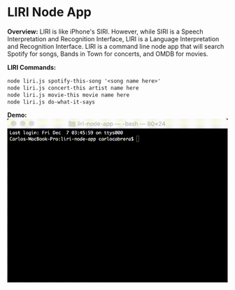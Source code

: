 # LIRI Node App

**Overview:** LIRI is like iPhone's SIRI. However, while SIRI is a Speech Interpretation and Recognition Interface, LIRI is a Language Interpretation and Recognition Interface. LIRI is a command line node app that will search Spotify for songs, Bands in Town for concerts, and OMDB for movies.

**LIRI Commands:**
```
node liri.js spotify-this-song '<song name here>'
node liri.js concert-this artist name here
node liri.js movie-this movie name here
node liri.js do-what-it-says 
```
**Demo:**
![LIRI Node App Demo](demo.gif)

